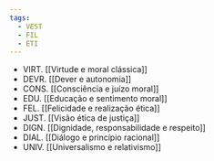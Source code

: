 ```yaml
---
tags:
  - VEST
  - FIL
  - ETI
---
```

- VIRT. [[Virtude e moral clássica]]
- DEVR. [[Dever e autonomia]]
- CONS. [[Consciência e juízo moral]]
- EDU. [[Educação e sentimento moral]]
- FEL. [[Felicidade e realização ética]]
- JUST. [[Visão ética de justiça]]
- DIGN. [[Dignidade, responsabilidade e respeito]]
- DIAL. [[Diálogo e princípio racional]]
- UNIV. [[Universalismo e relativismo]]